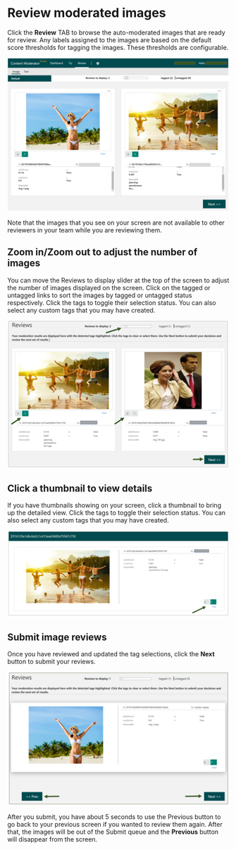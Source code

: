 <!-- 
NavPath: Content Moderator/Review Tool User Guide
LinkLabel: Image Reviews
Url: content-moderator/documentation/review-tool-user-guide/review-moderated-images
Weight: 28
-->

# Review moderated images #

Click the **Review** TAB to browse the auto-moderated images that are ready for review. Any labels assigned to the images are based on the default score thresholds for tagging the images. These thresholds are configurable.

![Review Images](images/2-Image-Review-2.PNG)

Note that the images that you see on your screen are not available to other reviewers in your team while you are reviewing them.

## Zoom in/Zoom out to adjust the number of images ##

You can move the Reviews to display slider at the top of the screen to adjust the number of images displayed on the screen. Click on the tagged or untagged links to sort the images by tagged or untagged status respectively. Click the tags to toggle their selection status. You can also select any custom tags that you may have created. 

![Zoomin to Images](images/4-Review-2.PNG)

## Click a thumbnail to view details ##

If you have thumbnails showing on your screen, click a thumbnail to bring up the detailed view. Click the tags to toggle their selection status. You can also select any custom tags that you may have created.

![Use Thumbnail](images/4-Review-3.PNG)

## Submit image reviews ##

Once you have reviewed and updated the tag selections, click the **Next** button to submit your reviews.

![Submit Image Reviews](images/5-Submit-1.PNG)

After you submit, you have about 5 seconds to use the Previous button to go back to your previous screen if you wanted to review them again. After that, the images will be out of the Submit queue and the **Previous** button will disappear from the screen.

